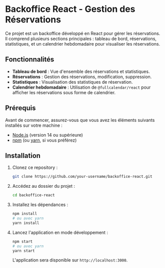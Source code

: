 # Backoffice React - Gestion des Réservations

Ce projet est un backoffice développé en React pour gérer les réservations. Il comprend plusieurs sections principales : tableau de bord, réservations, statistiques, et un calendrier hebdomadaire pour visualiser les réservations.

## Fonctionnalités

- **Tableau de bord** : Vue d'ensemble des réservations et statistiques.
- **Réservations** : Gestion des réservations, modification, suppression.
- **Statistiques** : Visualisation des statistiques de réservation.
- **Calendrier hebdomadaire** : Utilisation de `@fullcalendar/react` pour afficher les réservations sous forme de calendrier.

## Prérequis

Avant de commencer, assurez-vous que vous avez les éléments suivants installés sur votre machine :

- [Node.js](https://nodejs.org/en/) (version 14 ou supérieure)
- [npm](https://www.npmjs.com/) (ou [yarn](https://yarnpkg.com/), si vous préférez)

## Installation

1. Clonez ce repository :
    ```bash
    git clone https://github.com/your-username/backoffice-react.git
    ```

2. Accédez au dossier du projet :
    ```bash
    cd backoffice-react
    ```

3. Installez les dépendances :
    ```bash
    npm install
    # ou avec yarn
    yarn install
    ```

4. Lancez l'application en mode développement :
    ```bash
    npm start
    # ou avec yarn
    yarn start
    ```

    L'application sera disponible sur `http://localhost:3000`.